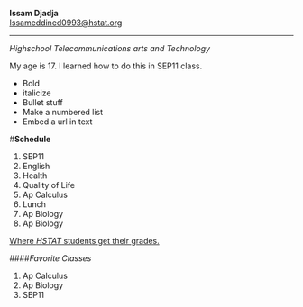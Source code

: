 **Issam Djadja**  
Issameddined0993@hstat.org

---
*Highschool Telecommunications arts and Technology*

My age is 17. I learned how to do this in SEP11 class.
* Bold
* italicize
* Bullet stuff
* Make a numbered list
* Embed a url in text


#**Schedule**  

1) SEP11  
2) English  
3) Health  
4) Quality of Life  
5) Ap Calculus  
6) Lunch  
7) Ap Biology  
8) Ap Biology

[Where *HSTAT* students get their grades.](https://pupilpath.skedula.com/)

####*Favorite Classes*  
1) Ap Calculus  
2) Ap Biology  
3) SEP11